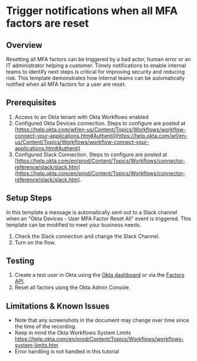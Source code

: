 # Trigger notifications when all MFA factors are reset

## Overview

Resetting all MFA factors can be triggered by a bad actor, human error or an IT administrator helping a customer. Timely notifications to enable internal teams to identify next steps is critical for improving security and reducing risk. This template demonstrates how internal teams can be automatically notified
when all MFA factors for a user are reset.

## Prerequisites

1.  Access to an Okta tenant with Okta Workflows enabled
2.  Configured Okta Devices connection. Steps to configure are posted at [https://help.okta.com/wf/en-us/Content/Topics/Workflows/workflow-connect-your-applications.htm#Authenti](https://help.okta.com/wf/en-us/Content/Topics/Workflows/workflow-connect-your-applications.htm#Authenti)
3.  Configured Slack Connection. Steps to configure are posted at [https://help.okta.com/en/prod/Content/Topics/Workflows/connector-reference/slack/slack.htm](https://help.okta.com/en/prod/Content/Topics/Workflows/connector-reference/slack/slack.htm).
   
## Setup Steps

In this template a message is automatically sent out to a Slack channel
when an "Okta Devices - User MFA Factor Reset All" event is triggered. This template can be modified to meet your business needs.

1.  Check the Slack connection and change the Slack Channel.
2.  Turn on the flow.

## Testing

1.  Create a test user in Okta using the [Okta dashboard](https://www.google.com/url?q=https://help.okta.com/en/prod/Content/Topics/Security/mfa/mfa-reset-users.htm&amp;sa=D&amp;source=editors&amp;ust=1637191704457000&amp;usg=AOvVaw3KlJslpqFST8_5KQKi9wC9) or via the [Factors API](https://developer.okta.com/docs/reference/api/factors/).
2.  Reset all factors using the Okta Admin Console.

## Limitations & Known Issues

-   Note that any screenshots in the document may change over time since the time of the recording.
-   Keep in mind the Okta Workflows System Limits
    <a href="https://www.google.com/url?q=https://help.okta.com/en/prod/Content/Topics/Workflows/workflows-system-limits.htm&amp;sa=D&amp;source=editors&amp;ust=1637191704459000&amp;usg=AOvVaw1RY1AqSHmcKwrG3vHgA4ED" class="c0">https://help.okta.com/en/prod/Content/Topics/Workflows/workflows-system-limits.htm</a>
-   Error handling is not handled in this tutorial
